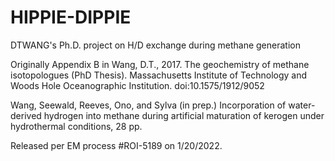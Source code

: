 # HIPPIE-DIPPIE
DTWANG's Ph.D. project on H/D exchange during methane generation

Originally Appendix B in Wang, D.T., 2017. The geochemistry of methane isotopologues (PhD Thesis). Massachusetts Institute of Technology and Woods Hole Oceanographic Institution. doi:10.1575/1912/9052

Wang, Seewald, Reeves, Ono, and Sylva (in prep.) Incorporation of water-derived hydrogen into methane during artificial maturation of kerogen under hydrothermal conditions, 28 pp.

Released per EM process #ROI-5189 on 1/20/2022.
